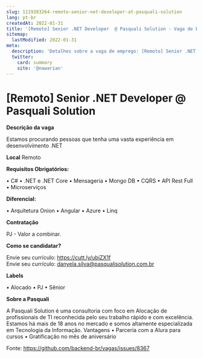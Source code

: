```yaml
---
slug: 1119383264-remoto-senior-net-developer-at-pasquali-solution
lang: pt-br
createdAt: 2022-01-31
title: '[Remoto] Senior .NET Developer  @ Pasquali Solution - Vaga de Emprego'
sitemap:
  lastModified: 2022-01-31
meta:
  description: 'Detalhes sobre a vaga de emprego: [Remoto] Senior .NET Developer  @ Pasquali Solution'
  twitter:
    card: summary
    site: '@nawarian'
---
```


# [Remoto] Senior .NET Developer  @ Pasquali Solution

**Descrição da vaga**

Estamos procurando pessoas que tenha uma vasta experiência em desenvolvimento .NET

**Local**
Remoto

**Requisitos Obrigatórios:**

•	C#
•	.NET e .NET Core
•	Mensageria
•	Mongo DB
•	CQRS
•	API Rest Full
•	Microserviços

**Diferencial:**

•	Arquitetura Onion
•	Angular
•	Azure
•	Linq

**Contratação**

PJ - Valor a combinar.

**Como se candidatar?**

Envie seu currículo: https://cutt.ly/ubjZX1f  
Envie seu currículo: danyela.silva@pasqualisolution.com.br

**Labels**

•	Alocado
•	PJ
•	Sênior

**Sobre a Pasquali**

A Pasquali Solution é uma consultoria com foco em Alocação de profissionais de TI reconhecida pelo seu trabalho rápido e com excelência.
Estamos há mais de 18 anos no mercado e somos altamente especializada em Tecnologia da Informação.
Vantagens
•	Parceria com a Alura para cursos
•	Gratificação no mês de aniversário





Fonte: https://github.com/backend-br/vagas/issues/8367